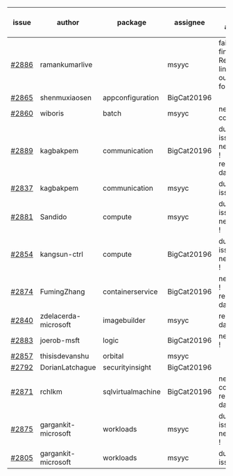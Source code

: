 | issue | author | package | assignee | bot advice | created date of issue | target release date | date from target |
| ------ | ------ | ------ | ------ | ------ | ------ | ------ | :-----: |
| [#2886](https://github.com/Azure/sdk-release-request/issues/2886) | ramankumarlive |   | msyyc | failed to find Readme link and output folder!  <br> | 06-04 | 06-30 |   |
| [#2865](https://github.com/Azure/sdk-release-request/issues/2865) | shenmuxiaosen | appconfiguration | BigCat20196 |   | 06-01 | 06-03 |   |
| [#2860](https://github.com/Azure/sdk-release-request/issues/2860) | wiboris | batch | msyyc | new comment.  <br> | 05-31 | 06-14 |   |
| [#2889](https://github.com/Azure/sdk-release-request/issues/2889) | kagbakpem | communication | BigCat20196 | duplicated issue  <br>new issue ! <br> release date < 2 ! <br> | 06-06 | 06-08 | 1 |
| [#2837](https://github.com/Azure/sdk-release-request/issues/2837) | kagbakpem | communication | msyyc | duplicated issue  <br>  | 05-23 | 05-25 |   |
| [#2881](https://github.com/Azure/sdk-release-request/issues/2881) | Sandido | compute | msyyc | duplicated issue  <br>new issue ! <br> | 06-03 | 06-13 |   |
| [#2854](https://github.com/Azure/sdk-release-request/issues/2854) | kangsun-ctrl | compute | BigCat20196 | duplicated issue  <br>new issue ! <br> | 05-31 | 06-02 |   |
| [#2874](https://github.com/Azure/sdk-release-request/issues/2874) | FumingZhang | containerservice | BigCat20196 | new issue ! <br> release date < 2 ! <br> | 06-02 | 06-08 | 1 |
| [#2840](https://github.com/Azure/sdk-release-request/issues/2840) | zdelacerda-microsoft | imagebuilder | msyyc |   release date < 2 ! <br> | 05-25 | 06-08 | 1 |
| [#2883](https://github.com/Azure/sdk-release-request/issues/2883) | joerob-msft | logic | BigCat20196 | new issue ! <br> | 06-03 | 06-20 |   |
| [#2857](https://github.com/Azure/sdk-release-request/issues/2857) | thisisdevanshu | orbital | msyyc |   | 05-31 | 06-14 |   |
| [#2792](https://github.com/Azure/sdk-release-request/issues/2792) | DorianLatchague | securityinsight | BigCat20196 |   | 05-12 | 05-16 |   |
| [#2871](https://github.com/Azure/sdk-release-request/issues/2871) | rchlkm | sqlvirtualmachine | BigCat20196 | new comment.  <br> release date < 2 ! <br> | 06-01 | 06-08 | 1 |
| [#2875](https://github.com/Azure/sdk-release-request/issues/2875) | gargankit-microsoft | workloads | msyyc | duplicated issue  <br>new issue ! <br> | 06-03 | 06-30 |   |
| [#2805](https://github.com/Azure/sdk-release-request/issues/2805) | gargankit-microsoft | workloads | msyyc | duplicated issue  <br>  | 05-16 | 06-15 |   |
